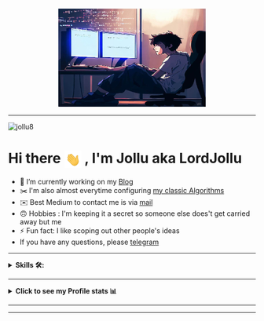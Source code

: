 <p align="center">




<img src="src/imgA.jpg"  alt="Hello, Jollu" height="200" width="300"/>
</p>


---
<p align="left"> <img src="https://komarev.com/ghpvc/?username=jollu8&label=Profile%20views&color=0e75b6&style=flat" alt="jollu8" /> </p>

# Hi there <img align="center" src="src/hello.gif" width="35"> , I'm Jollu aka LordJollu



- 🔭 I’m currently working on my [Blog](https://jollu8.github.io)
- ✂️ I'm also almost everytime configuring [my classic Algorithms](https://github.com/Jollu8/Algorithms)
- ✉️ Best Medium to contact me is via [mail](mailto:zholu8@gmail.com)
- 🙃 Hobbies : I'm keeping it a secret so someone else does't get carried away but me
- ⚡ Fun fact: I like scoping out other people's ideas
- If you have any questions, please [telegram](t.me/LordJollu)

---


<details><summary><strong>Skills 🛠:</strong></summary>
<br />

Programming languages :

[![C++](https://img.shields.io/badge/C%2B%2B-%23434C5E?style=for-the-badge&logo=C%2B%2B&labelColor=%23800000)](https://en.wikipedia.org/wiki/C%2B%2B)
[![C](https://img.shields.io/badge/%20-C--language-%23434C5E?style=for-the-badge&logo=c&%2B%2B&labelColor=%23A8B9CC&logoColor=black)](https://en.wikipedia.org/wiki/C_(programming_language))
[![Python](https://img.shields.io/badge/python-%23434C5E?style=for-the-badge&logo=python&%2B%2B&labelColor=%233776AB&logoColor=white)](https://www.python.org)

Frameworks and tools :

[![Qt](https://img.shields.io/badge/Qt-%23434C5E?style=for-the-badge&logo=Qt&labelColor=%2341CD52&logoColor=white)](https://www.qt.io)
[![gcc](src/badges/gcc_shield.svg)](https://gcc.gnu.org)
[![llvm](https://img.shields.io/badge/LLVM-%23434C5E?style=for-the-badge&logo=llvm&labelColor=%23262D3A&logoColor=white)](https://llvm.org)
[![doxygen](src/badges/doxygen_shield.svg)](https://doxygen.nl)

Documentation:

[![markdown](https://img.shields.io/badge/markdown-%23434C5E?style=for-the-badge&logo=Markdown&labelColor=black&logoColor=white)](https://en.wikipedia.org/wiki/Markdown)

Debugging

[![gdb](./src/badges/gdb_shield.svg)](https://www.sourceware.org/gdb/)
[![lldb](https://img.shields.io/badge/LLDB-%23434C5E?style=for-the-badge&logo=llvm&labelColor=%23262D3A&logoColor=white)](https://lldb.llvm.org)

Version Control

[![Git](https://img.shields.io/badge/Git-%23434C5E?style=for-the-badge&logo=git&labelColor=%23F05032&logoColor=white)](https://git-scm.com)


Data Base:

[![MySQL](https://img.shields.io/badge/MySQL-%23434C5E?style=for-the-badge&logo=MySQL&labelColor=%234479A1&logoColor=black)](https://www.mysql.com)


Operating System:

[![Ubuntu](https://img.shields.io/badge/Ubuntu-E95420?style=for-the-badge&logo=ubuntu&logoColor=white)](https://en.wikipedia.org/wiki/Ubuntu)
[![MacOS](https://img.shields.io/badge/Macos-%23434C5E?style=for-the-badge&logo=apple&labelColor=white&logoColor=black)](https://en.wikipedia.org/wiki/MacOS)

Terminal and Shells:

[![iterm-2](https://img.shields.io/badge/iterm2-%23434C5E?style=for-the-badge&logo=iTerm2&labelColor=black&logoColor=white)](https://en.wikipedia.org/wiki/ITerm2)
[![bash](https://img.shields.io/badge/Bash-%23434C5E?style=for-the-badge&logo=GNU%20Bash&labelColor=%234EAA25&logoColor=black)](https://en.wikipedia.org/wiki/Bash_(Unix_shell))

Text Editor/Ide

![CLion](https://img.shields.io/badge/CLion-black?style=for-the-badge&logo=clion&logoColor=white)
[![Xcode](https://img.shields.io/badge/Xcode-%23434C5E?style=for-the-badge&logo=Xcode&labelColor=%23147EFB&logoColor=white)](https://en.wikipedia.org/wiki/Xcode)


</details>

---

<details><summary><strong>Click to see my Profile stats 📊</strong></summary>
<br />
<!-- | -->
 <a href="https://github.com/Jollu8/github-readme-stats"><img align="center" src="https://github-readme-stats.vercel.app/api?username=Jollu8&show_icons=true&include_all_commits=true&theme=buefy&hide_border=true" alt="Jollu's github stats" /></a> | <a href="https://github.com/anuraghazra/github-readme-stats"><img align="center" src="https://github-readme-stats.vercel.app/api/top-langs/?username=Jollu8&layout=compact&theme=buefy&hide_border=true" /></a> 
<!--  | -->
<!-- | ------------- | ------------- | -->

[//]: # (</a>)

</p>

**NOTE** : the above data (Most Used Languages) does not indicate my skill level or something like that, it's a GitHub
metric of which languages I have the most code on GitHub
</details>

 ----

 ----
<a href= mailto:zholu008@gmail.com>
<img src= "https://img.shields.io/badge/Gmail-D14836?style=for-the-badge&logo=gmail&logoColor=white" alt=""/>
</a>
